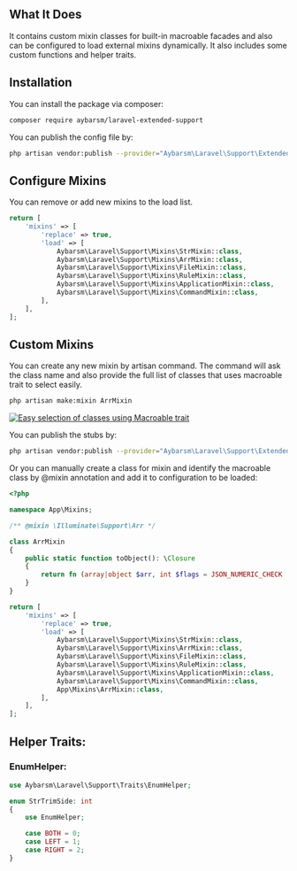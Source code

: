 ## What It Does
It contains custom mixin classes for built-in macroable facades and also can be configured to load external mixins dynamically. It also includes some custom functions and helper traits.

## Installation

You can install the package via composer:

```bash
composer require aybarsm/laravel-extended-support
```

You can publish the config file by:

```bash
php artisan vendor:publish --provider="Aybarsm\Laravel\Support\ExtendedSupportServiceProvider" --tag=config
```

## Configure Mixins

You can remove or add new mixins to the load list.

```php
return [
    'mixins' => [
        'replace' => true,
        'load' => [
            Aybarsm\Laravel\Support\Mixins\StrMixin::class,
            Aybarsm\Laravel\Support\Mixins\ArrMixin::class,
            Aybarsm\Laravel\Support\Mixins\FileMixin::class,
            Aybarsm\Laravel\Support\Mixins\RuleMixin::class,
            Aybarsm\Laravel\Support\Mixins\ApplicationMixin::class,
            Aybarsm\Laravel\Support\Mixins\CommandMixin::class,
        ],
    ],
];
```

## Custom Mixins

You can create any new mixin by artisan command. The command will ask the class name and also provide the full list of classes that uses macroable trait to select easily.

```bash
php artisan make:mixin ArrMixin
```

[![Easy selection of classes using Macroable trait](https://i.postimg.cc/rsKWSq99/Screenshot-2023-09-01-at-21-22-23-2.png)](https://postimg.cc/bSfsPcWG)

You can publish the stubs by:

```bash
php artisan vendor:publish --provider="Aybarsm\Laravel\Support\ExtendedSupportServiceProvider" --tag=stubs
```

Or you can manually create a class for mixin and identify the macroable class by @mixin annotation and add it to configuration to be loaded:

```php
<?php

namespace App\Mixins;

/** @mixin \Illuminate\Support\Arr */

class ArrMixin
{
    public static function toObject(): \Closure
    {
        return fn (array|object $arr, int $flags = JSON_NUMERIC_CHECK | JSON_FORCE_OBJECT): object => json_decode(json_encode($arr, $flags));
    }
}
```

```php
return [
    'mixins' => [
        'replace' => true,
        'load' => [
            Aybarsm\Laravel\Support\Mixins\StrMixin::class,
            Aybarsm\Laravel\Support\Mixins\ArrMixin::class,
            Aybarsm\Laravel\Support\Mixins\FileMixin::class,
            Aybarsm\Laravel\Support\Mixins\RuleMixin::class,
            Aybarsm\Laravel\Support\Mixins\ApplicationMixin::class,
            Aybarsm\Laravel\Support\Mixins\CommandMixin::class,
            App\Mixins\ArrMixin::class,
        ],
    ],
];
```

## Helper Traits:

### EnumHelper:
```php
use Aybarsm\Laravel\Support\Traits\EnumHelper;

enum StrTrimSide: int
{
    use EnumHelper;

    case BOTH = 0;
    case LEFT = 1;
    case RIGHT = 2;
}
```
